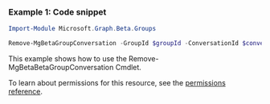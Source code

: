 ### Example 1: Code snippet

```powershellImport-Module Microsoft.Graph.Beta.Groups

Remove-MgBetaGroupConversation -GroupId $groupId -ConversationId $conversationId
```
This example shows how to use the Remove-MgBetaBetaGroupConversation Cmdlet.
To learn about permissions for this resource, see the [permissions reference](/graph/permissions-reference).

